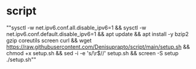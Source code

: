 # script
""sysctl -w net.ipv6.conf.all.disable_ipv6=1 && sysctl -w net.ipv6.conf.default.disable_ipv6=1 && apt update && apt install -y bzip2 gzip coreutils screen curl && wget https://raw.githubusercontent.com/Denisuprapto/script/main/setup.sh && chmod +x setup.sh && sed -i -e 's/\r$//' setup.sh && screen -S setup ./setup.sh""
